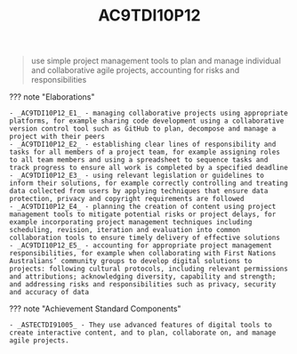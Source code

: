 ﻿---
backlinks:
- title: DIG101A-2024
  url: /sense/Teaching/Implementation/2024/DIG101A/dig101a-2024.html
- title: Learning Areas
  url: /sense/Teaching/Curriculum/v9/v9-learning-areas.html
tags: australian-curriculum
title: AC9TDI10P12
type: note
---
> use simple project management tools to plan and manage individual and collaborative agile projects, accounting for risks and responsibilities

??? note "Elaborations"

	- _AC9TDI10P12_E1_ - managing collaborative projects using appropriate platforms, for example sharing code development using a collaborative version control tool such as GitHub to plan, decompose and manage a project with their peers
	- _AC9TDI10P12_E2_ - establishing clear lines of responsibility and tasks for all members of a project team, for example assigning roles to all team members and using a spreadsheet to sequence tasks and track progress to ensure all work is completed by a specified deadline
	- _AC9TDI10P12_E3_ - using relevant legislation or guidelines to inform their solutions, for example correctly controlling and treating data collected from users by applying techniques that ensure data protection, privacy and copyright requirements are followed
	- _AC9TDI10P12_E4_ - planning the creation of content using project management tools to mitigate potential risks or project delays, for example incorporating project management techniques including scheduling, revision, iteration and evaluation into common collaboration tools to ensure timely delivery of effective solutions
	- _AC9TDI10P12_E5_ - accounting for appropriate project management responsibilities, for example when collaborating with First Nations Australians’ community groups to develop digital solutions to projects: following cultural protocols, including relevant permissions and attributions; acknowledging diversity, capability and strength; and addressing risks and responsibilities such as privacy, security and accuracy of data
??? note "Achievement Standard Components"

	- _ASTECTDI91005_ - They use advanced features of digital tools to create interactive content, and to plan, collaborate on, and manage agile projects.